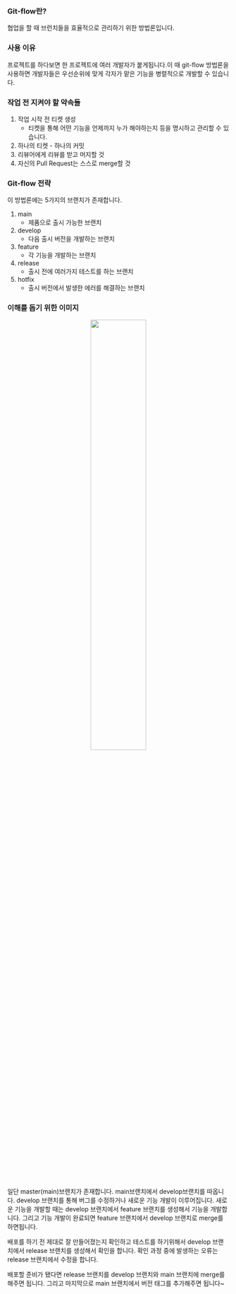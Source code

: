 ### Git-flow란?

협업을 할 때 브런치들을 효율적으로 관리하기 위한 방법론입니다.

### 사용 이유

프로젝트를 하다보면 한 프로젝트에 여러 개발자가 붙게됩니다.이 때 git-flow 방법론을 사용하면 개발자들은 우선순위에 맞게 각자가 맡은 기능을 병렬적으로 개발할 수 있습니다.

### 작업 전 지켜야 할 약속들

1. 작업 시작 전 티켓 생성
   - 티켓을 통해 어떤 기능을 언제까지 누가 해야하는지 등을 명시하고 관리할 수 있습니다.
2. 하나의 티켓 - 하나의 커밋
3. 리뷰어에게 리뷰를 받고 머지할 것
4. 자신의 Pull Request는 스스로 merge할 것

### Git-flow 전략

이 방법론에는 5가지의 브랜치가 존재합니다.

1. main
   - 제품으로 출시 가능한 브랜치
2. develop
   - 다음 출시 버전을 개발하는 브랜치
3. feature
   - 각 기능을 개발하는 브랜치
4. release
   - 출시 전에 여러가지 테스트를 하는 브랜치
5. hotfix
   - 출시 버전에서 발생한 에러를 해결하는 브랜치

### 이해를 돕기 위한 이미지

<center>
  <img
    src="https://github.com/user-attachments/assets/905a6986-61e6-40b2-9ee9-17a4a2b283bd"
    width="50%"
  />
</center>

일단 master(main)브랜치가 존재합니다. main브랜치에서 develop브랜치를 따옵니다. develop 브랜치를 통해 버그를 수정하거나 새로운 기능 개발이 이루어집니다. 새로운 기능을 개발할 때는 develop 브랜치에서 feature 브랜치를 생성해서 기능을 개발합니다. 그리고 기능 개발이 완료되면 feature 브랜치에서 develop 브랜치로 merge를 하면됩니다.

배포를 하기 전 제대로 잘 만들어졌는지 확인하고 테스트를 하기위해서 develop 브랜치에서 release 브랜치를 생성해서 확인을 합니다. 확인 과정 중에 발생하는 오류는 release 브랜치에서 수정을 합니다.

배포할 준비가 됐다면 release 브랜치를 develop 브랜치와 main 브랜치에 merge를 해주면 됩니다. 그리고 마지막으로 main 브랜치에서 버전 태그를 추가해주면 됩니다~
